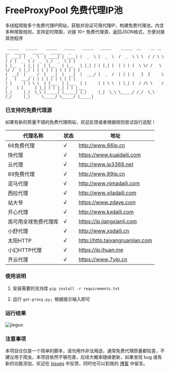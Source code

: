 # FreeProxyPool 免费代理IP池
多线程爬取多个免费代理IP网站，获取并验证可用代理IP，构建免费代理池，内含多种爬取规则，支持定时爬取，对接 10+ 免费代理源，返回JSON格式，方便对接其他程序

```
 _____   _____    _____   _____   _____   _____    _____  __    __ __    __  _____   _____   _____   _      
|  ___| |  _  \  | ____| | ____| |  _  \ |  _  \  /  _  \ \ \  / / \ \  / / |  _  \ /  _  \ /  _  \ | |     
| |__   | |_| |  | |__   | |__   | |_| | | |_| |  | | | |  \ \/ /   \ \/ /  | |_| | | | | | | | | | | |     
|  __|  |  _  /  |  __|  |  __|  |  ___/ |  _  /  | | | |   }  {     \  /   |  ___/ | | | | | | | | | |     
| |     | | \ \  | |___  | |___  | |     | | \ \  | |_| |  / /\ \    / /    | |     | |_| | | |_| | | |___  
|_|     |_|  \_\ |_____| |_____| |_|     |_|  \_\ \_____/ /_/  \_\  /_/     |_|     \_____/ \_____/ |_____| 
```


### 已支持的免费代理源
如果有新的质量不错的免费代理网站，欢迎反馈或者根据规则尝试自行适配！

| 代理名称 | 状态 | 地址 |
| ------- | ---- | ---- |
| 66免费代理 | √ | <http://www.66ip.cn> |
| 快代理 | √ | <https://www.kuaidaili.com> |
| 云代理 | √ | <http://www.ip3366.net> |
| 89免费代理 | √ | <http://www.89ip.cn> |
| 泥马代理 | √ | <http://www.nimadaili.com> |
| 西拉代理 | √ | <http://www.xiladaili.com> |
| 站大爷 | √ | <https://www.zdaye.com> |
| 开心代理 | √ | <http://www.kxdaili.com> |
| 高可用全球免费代理库 | √ | <https://ip.jiangxianli.com> |
| 小舒代理 | √ | <http://www.xsdaili.cn> |
| 太阳HTTP | √ | <http://http.taiyangruanjian.com> |
| 小幻HTTP代理 | √ | <https://ip.ihuan.me> |
| 齐云代理 | √ | <https://www.7yip.cn> |


### 使用说明
1. 安装需要的支持库 `pip install -r requirements.txt`

2. 运行 `get-proxy.py`，根据提示输入即可


### 运行结果

![jieguo](https://cdn.jsdelivr.net/gh/BugF/IMG/2021/01/21/600876da3dd74.png)


### 注意事项
本项目仅仅是一个简单的脚本，请勿用作非法用途，通常免费代理质量都较差，不建议用于爬虫，本项目依然不够完善，后续大概率随缘更新，如果发现 bug 或有新的功能添加，欢迎在 [Issues](https://github.com/Fog-Forest/free-proxy-pool/issues) 中反馈，同时也可以到我的 [博客](https://m1314.cn/) 中留言。

